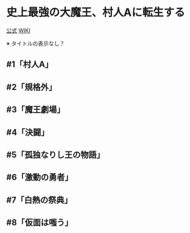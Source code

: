 # 史上最強の大魔王、村人Aに転生する

[公式](https://murabito-a-anime.com/) 
[WIKI](https://ja.wikipedia.org/wiki/%E5%8F%B2%E4%B8%8A%E6%9C%80%E5%BC%B7%E3%81%AE%E5%A4%A7%E9%AD%94%E7%8E%8B%E3%80%81%E6%9D%91%E4%BA%BAA%E3%81%AB%E8%BB%A2%E7%94%9F%E3%81%99%E3%82%8B) 

※ タイトルの表示なし？

## #1「村人A」

## #2「規格外」

## #3「魔王劇場」

## #4「決闘」

## #5「孤独なりし王の物語」

## #6「激動の勇者」

## #7「白熱の祭典」

## #8「仮面は嗤う」

